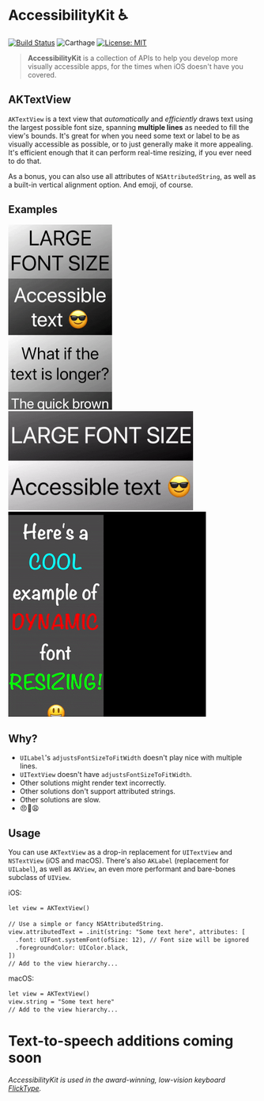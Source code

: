 # AccessibilityKit ♿️

[![Build Status](https://travis-ci.com/FlickType/AccessibilityKit.svg?branch=master)](https://travis-ci.com/FlickType/AccessibilityKit) ![Carthage](https://img.shields.io/github/tag/FlickType/AccessibilityKit.svg?label=Carthage&colorB=999) [![License: MIT](https://img.shields.io/github/license/FlickType/AccessibilityKit.svg)](https://opensource.org/licenses/MIT) 

> **AccessibilityKit** is a collection of APIs to help you develop more visually accessible apps, for the times when iOS doesn't have you covered.


## AKTextView

`AKTextView` is a text view that _automatically_ and _efficiently_ draws text using the largest possible font size, spanning **multiple lines** as needed to fill the view's bounds. It's great for when you need some text or label to be as visually accessible as possible, or to just generally make it more appealing. It's efficient enough that it can perform real-time resizing, if you ever need to do that.

As a bonus, you can also use all attributes of `NSAttributedString`, as well as a built-in vertical alignment option. And emoji, of course.

## Examples
![Animated example of AKTextView, portrait](/assets/textview-portrait.gif) ![Animated example of AKTextView, landscape](/assets/textview-landscape.gif) ![Animated example of AKTextView](/assets/textview-resize.gif)

## Why?

- `UILabel`'s `adjustsFontSizeToFitWidth` doesn't play nice with multiple lines.
- `UITextView` doesn't have `adjustsFontSizeToFitWidth`.
- Other solutions might render text incorrectly.
- Other solutions don't support attributed strings.
- Other solutions are slow.
- 😠😤😩

## Usage

You can use `AKTextView` as a drop-in replacement for `UITextView` and `NSTextView` (iOS and macOS). There's also `AKLabel` (replacement for `UILabel`), as well as `AKView`, an even more performant and bare-bones subclass of `UIView`.

iOS:
```
let view = AKTextView()

// Use a simple or fancy NSAttributedString.
view.attributedText = .init(string: "Some text here", attributes: [
  .font: UIFont.systemFont(ofSize: 12), // Font size will be ignored
  .foregroundColor: UIColor.black,
])
// Add to the view hierarchy...
```
macOS:
```
let view = AKTextView()
view.string = "Some text here"
// Add to the view hierarchy...
```

# Text-to-speech additions coming soon

_AccessibilityKit is used in the award-winning, low-vision keyboard [FlickType](https://www.flicktype.com)._
